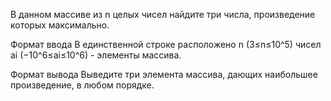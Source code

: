 В данном массиве из n целых чисел найдите три числа, произведение которых максимально.

Формат ввода
В единственной строке расположено n (3≤n≤10^5) чисел ai (−10^6≤ai≤10^6) - элементы массива.

Формат вывода
Выведите три элемента массива, дающих наибольшее произведение, в любом порядке.